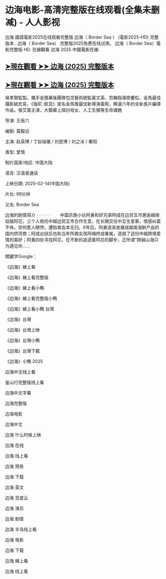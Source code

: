 <h1>边海电影-高清完整版在线观看(全集未删减) - 人人影视</h1>
边海 國語電影2025在线观看完整版 边海（ Border Sea ） (電影2025-HD) 完整版本 . 边海（ Border Sea） 完整版2025免费在线试用。 边海（ Border Sea）電影完整版 HD. 在線觀看 边海 2025 中國電影在線.</p>

## [➤現在觀看 ➤➤ 边海 (2025) 完整版本](https://t.co/nTd7YCHphE)

## [➤現在觀看 ➤➤ 边海 (2025) 完整版本](https://t.co/nTd7YCHphE)

侯孝賢監製，攜手金獎幕後團隊包含藝術總監黃文英、剪輯指導廖慶松、金馬最佳攝影姚宏易，《強尼･凱克》提名金馬獎最佳新導演黃熙，睽違六年的全新長片編導作品，張艾嘉主演，大銀幕上探討母女、人工生殖等生命課題

导演: 王辰六

编剧: 莫毅远

主演: 赵英博 / 丁赵端儀 / 刘思博 / 刘之冰 / 秦阳

类型: 爱情

制片国家/地区: 中国大陆

语言: 汉语普通话

上映日期: 2025-02-14(中国大陆)

片长: 99分钟

又名: Border Sea

边海的剧情简介 · · · · · ·
　　中国京族小伙阿勇和好兄弟阿成在边贸互市邂逅越南姑娘阿花，三个人依托中越边贸互市合作生意，在长期交往中互生爱慕，情感纠葛不休。奈何惹人眼馋，遭陷害血本无归。6年后，阿勇逐渐发展成越南海鲜产品的国内供货商；阿成出狱后也和当年所救女孩阿梅终成眷属，造就了这份中越跨境爱情的美好；阿勇四处寻找阿花，在不断的追逐着阿花的脚步，正所谓“跨越山海只为遇见你……

關鍵字Google：

《边海》線上看

《边海》線上看完整版

《边海》線上看小鴨

《边海》線上看完整版小鴨

《边海》線上看小鴨 台灣

《边海》台灣

《边海》台灣上映

《边海》台灣小鴨

《边海》台灣下載

《边海》小鴨 2025

边海中文线上看

釜山行完整版线上看

边海中文字幕

边海完整版

边海电影

边海中文

边海 什么时候上映

边海 在线

边海 线上看

边海 预告

边海 下载

边海 英文

边海 百度云

边海 演员

边海 剧情

边海 半岛线上看

边海 电影

边海 下载

边海 線上看

边海 线上看
